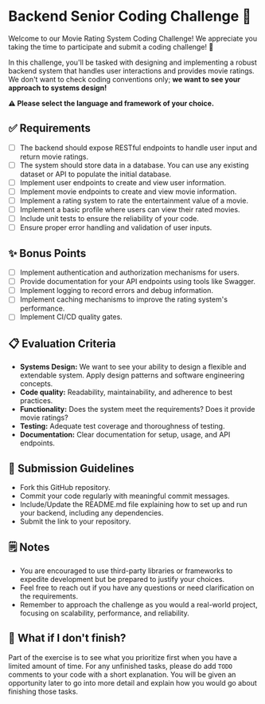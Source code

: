 # Backend Senior Coding Challenge 🍿

Welcome to our Movie Rating System Coding Challenge! We appreciate you taking
the time to participate and submit a coding challenge! 🥳

In this challenge, you'll be tasked with designing and implementing a robust
backend system that handles user interactions and provides movie ratings. We
don't want to check coding conventions only; **we want to see your approach
to systems design!**

**⚠️ Please select the language and framework of your choice.**

## ✅ Requirements

- [ ] The backend should expose RESTful endpoints to handle user input and
  return movie ratings.
- [ ] The system should store data in a database. You can use any existing
  dataset or API to populate the initial database.
- [ ] Implement user endpoints to create and view user information.
- [ ] Implement movie endpoints to create and view movie information.
- [ ] Implement a rating system to rate the entertainment value of a movie.
- [ ] Implement a basic profile where users can view their rated movies.
- [ ] Include unit tests to ensure the reliability of your code.
- [ ] Ensure proper error handling and validation of user inputs.

## ✨ Bonus Points

- [ ] Implement authentication and authorization mechanisms for users.
- [ ] Provide documentation for your API endpoints using tools like Swagger.
- [ ] Implement logging to record errors and debug information.
- [ ] Implement caching mechanisms to improve the rating system's performance.
- [ ] Implement CI/CD quality gates.

## 📋 Evaluation Criteria

- **Systems Design:** We want to see your ability to design a flexible and
  extendable system. Apply design patterns and software engineering concepts.
- **Code quality:** Readability, maintainability, and adherence to best practices.
- **Functionality:** Does the system meet the requirements? Does it provide movie
  ratings?
- **Testing:** Adequate test coverage and thoroughness of testing.
- **Documentation:** Clear documentation for setup, usage, and API endpoints.

## 📐 Submission Guidelines

- Fork this GitHub repository.
- Commit your code regularly with meaningful commit messages.
- Include/Update the README.md file explaining how to set up and run your
  backend, including any dependencies.
- Submit the link to your repository.

## 🗒️ Notes

- You are encouraged to use third-party libraries or frameworks to expedite
  development but be prepared to justify your choices.
- Feel free to reach out if you have any questions or need clarification on the
  requirements.
- Remember to approach the challenge as you would a real-world project, focusing
  on scalability, performance, and reliability.

## 🤔 What if I don't finish?

Part of the exercise is to see what you prioritize first when you have a limited
amount of time. For any unfinished tasks, please do add `TODO` comments to
your code with a short explanation. You will be given an opportunity later to go
into more detail and explain how you would go about finishing those tasks.
